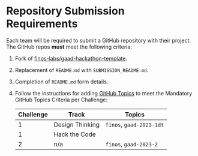 # Repository Submission Requirements
Each team will be required to submit a GitHub repository with their project. The GitHub repos **must** meet the following criteria:

1. Fork of [finos-labs/gaad-hackathon-template](https://github.com/finos-labs/gaad-hackathon-template).
2. Replacement of `README.md` with `SUBMISSION_README.md`.
3. Completion of `README.md` form details.
4. Follow the instructions for adding [GitHub Topics][1] to meet the Mandatory GitHub Topics Criteria per Challenge:

    | Challenge | Track | Topics |
    | --- | --- | --- |
    | 1 | Design Thinking | `finos`, `gaad-2023-1dt`|
    | 1 | Hack the Code | | `finos`, `gaad-2023-1hc`|
    | 2 | n/a | `finos`, `gaad-2023-2`|

<!--- Reusable Resources --->
[1]: https://docs.github.com/en/enterprise-server@3.0/repositories/managing-your-repositorys-settings-and-features/customizing-your-repository/classifying-your-repository-with-topics#adding-topics-to-your-repository